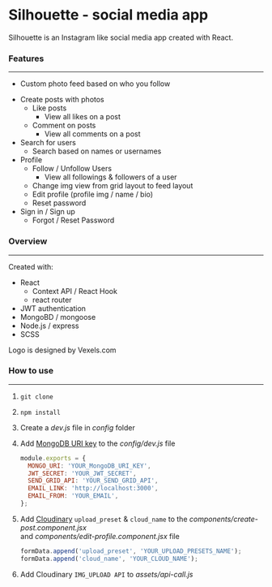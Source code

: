# Silhouette - social media app

Silhouette is an Instagram like social media app created with React.<p>

### Features

---

- Custom photo feed based on who you follow

* Create posts with photos
  - Like posts
    - View all likes on a post
  - Comment on posts
    - View all comments on a post
* Search for users
  - Search based on names or usernames
* Profile
  - Follow / Unfollow Users
    - View all followings & followers of a user
  - Change img view from grid layout to feed layout
  * Edit profile (profile img / name / bio)
  * Reset password
* Sign in / Sign up
  - Forgot / Reset Password
  <p>

### Overview

---

Created with:<br>

- React
  - Context API / React Hook
  - react router
- JWT authentication
- MongoBD / mongoose
- Node.js / express
- SCSS
<p>
Logo is designed by Vexels.com<p>

### How to use

---

1. `git clone`
2. `npm install`
3. Create a _dev.js_ file in _config_ folder
4. Add [MongoDB URI key](https://account.mongodb.com/account/login) to the _config/dev.js_ file
   ```js
   module.exports = {
     MONGO_URI: 'YOUR_MongoDB_URI_KEY',
     JWT_SECRET: 'YOUR_JWT_SECRET',
     SEND_GRID_API: 'YOUR_SEND_GRID_API',
     EMAIL_LINK: 'http://localhost:3000',
     EMAIL_FROM: 'YOUR_EMAIL',
   };
   ```
5. Add [Cloudinary](https://cloudinary.com/users/login) `upload_preset` & `cloud_name` to the _components/create-post.component.jsx_<br>
   and _components/edit-profile.component.jsx_ file

   ```js
   formData.append('upload_preset', 'YOUR_UPLOAD_PRESETS_NAME');
   formData.append('cloud_name', 'YOUR_CLOUD_NAME');
   ```

6. Add Cloudinary `IMG_UPLOAD API` to _assets/api-call.js_
<p>
